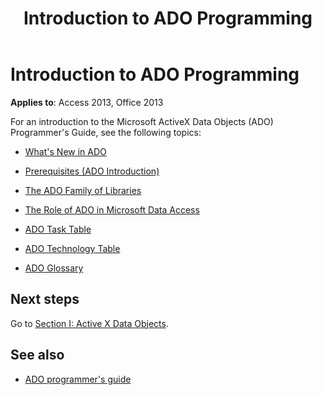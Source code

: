 ﻿---
title: Introduction to ADO Programming
TOCTitle: Introduction
ms:assetid: 40492840-0a03-ed2b-2ae8-f42749ef9b53
ms:mtpsurl: https://msdn.microsoft.com/library/JJ249181(v=office.15)
ms:contentKeyID: 48544423
ms.date: 09/18/2015
mtps_version: v=office.15
---

# Introduction to ADO Programming

**Applies to**: Access 2013, Office 2013

For an introduction to the Microsoft ActiveX Data Objects (ADO) Programmer's Guide, see the following topics:

- [What's New in ADO](what-s-new-in-ado.md)

- [Prerequisites (ADO Introduction)](prerequisites-ado-introduction.md)

- [The ADO Family of Libraries](the-ado-family-of-libraries.md)

- [The Role of ADO in Microsoft Data Access](the-role-of-ado-in-microsoft-data-access.md)

- [ADO Task Table](ado-task-table.md)

- [ADO Technology Table](ado-technology-table.md)

- [ADO Glossary](ado-glossary.md)

## Next steps

Go to [Section I: Active X Data Objects](section-i-activex-data-objects.md).

## See also

- [ADO programmer's guide](ado-programmer-s-guide.md)